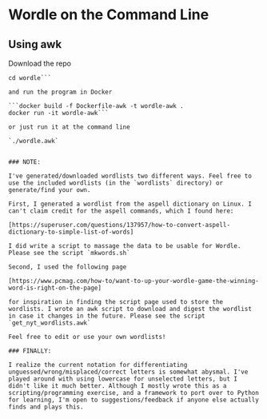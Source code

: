 # Wordle on the Command Line
## Using awk

Download the repo

```git clone git@github.com:bmsnook/wordle.git
cd wordle```

and run the program in Docker

```docker build -f Dockerfile-awk -t wordle-awk .
docker run -it wordle-awk```

or just run it at the command line

`./wordle.awk`


### NOTE:

I've generated/downloaded wordlists two different ways. Feel free to use the included wordlists (in the `wordlists` directory) or generate/find your own.

First, I generated a wordlist from the aspell dictionary on Linux. I can't claim credit for the aspell commands, which I found here:

[https://superuser.com/questions/137957/how-to-convert-aspell-dictionary-to-simple-list-of-words]

I did write a script to massage the data to be usable for Wordle. Please see the script `mkwords.sh`

Second, I used the following page

[https://www.pcmag.com/how-to/want-to-up-your-wordle-game-the-winning-word-is-right-on-the-page]

for inspiration in finding the script page used to store the wordlists. I wrote an awk script to download and digest the wordlist in case it changes in the future. Please see the script `get_nyt_wordlists.awk`

Feel free to edit or use your own wordlists!

### FINALLY:

I realize the current notation for differentiating unguessed/wrong/misplaced/correct letters is somewhat abysmal. I've played around with using lowercase for unselected letters, but I didn't like it much better. Although I mostly wrote this as a scripting/programming exercise, and a framework to port over to Python for learning, I'm open to suggestions/feedback if anyone else actually finds and plays this.

